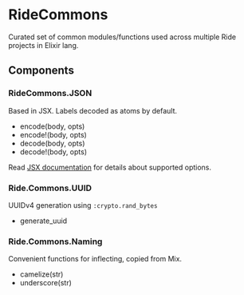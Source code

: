 RideCommons
===========

Curated set of common modules/functions used across multiple Ride projects in Elixir lang.

## Components

### RideCommons.JSON

Based in JSX. Labels decoded as atoms by default.

- encode(body, opts)
- encode!(body, opts)
- decode(body, opts)
- decode!(body, opts)

Read [JSX documentation](https://github.com/talentdeficit/exjsx) for details about supported options.

### Ride.Commons.UUID

UUIDv4 generation using `:crypto.rand_bytes`

- generate_uuid

### Ride.Commons.Naming

Convenient functions for inflecting, copied from Mix.

- camelize(str)
- underscore(str)
